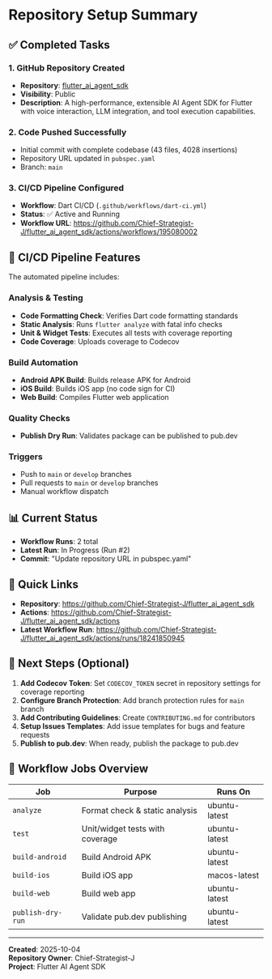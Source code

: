 # Repository Setup Summary

## ✅ Completed Tasks

### 1. GitHub Repository Created
- **Repository**: [flutter_ai_agent_sdk](https://github.com/Chief-Strategist-J/flutter_ai_agent_sdk)
- **Visibility**: Public
- **Description**: A high-performance, extensible AI Agent SDK for Flutter with voice interaction, LLM integration, and tool execution capabilities.

### 2. Code Pushed Successfully
- Initial commit with complete codebase (43 files, 4028 insertions)
- Repository URL updated in `pubspec.yaml`
- Branch: `main`

### 3. CI/CD Pipeline Configured
- **Workflow**: Dart CI/CD (`.github/workflows/dart-ci.yml`)
- **Status**: ✅ Active and Running
- **Workflow URL**: https://github.com/Chief-Strategist-J/flutter_ai_agent_sdk/actions/workflows/195080002

## 🔄 CI/CD Pipeline Features

The automated pipeline includes:

### Analysis & Testing
- **Code Formatting Check**: Verifies Dart code formatting standards
- **Static Analysis**: Runs `flutter analyze` with fatal info checks
- **Unit & Widget Tests**: Executes all tests with coverage reporting
- **Code Coverage**: Uploads coverage to Codecov

### Build Automation
- **Android APK Build**: Builds release APK for Android
- **iOS Build**: Builds iOS app (no code sign for CI)
- **Web Build**: Compiles Flutter web application

### Quality Checks
- **Publish Dry Run**: Validates package can be published to pub.dev

### Triggers
- Push to `main` or `develop` branches
- Pull requests to `main` or `develop` branches
- Manual workflow dispatch

## 📊 Current Status

- **Workflow Runs**: 2 total
- **Latest Run**: In Progress (Run #2)
- **Commit**: "Update repository URL in pubspec.yaml"

## 🔗 Quick Links

- **Repository**: https://github.com/Chief-Strategist-J/flutter_ai_agent_sdk
- **Actions**: https://github.com/Chief-Strategist-J/flutter_ai_agent_sdk/actions
- **Latest Workflow Run**: https://github.com/Chief-Strategist-J/flutter_ai_agent_sdk/actions/runs/18241850945

## 📝 Next Steps (Optional)

1. **Add Codecov Token**: Set `CODECOV_TOKEN` secret in repository settings for coverage reporting
2. **Configure Branch Protection**: Add branch protection rules for `main` branch
3. **Add Contributing Guidelines**: Create `CONTRIBUTING.md` for contributors
4. **Setup Issues Templates**: Add issue templates for bugs and feature requests
5. **Publish to pub.dev**: When ready, publish the package to pub.dev

## 🎯 Workflow Jobs Overview

| Job | Purpose | Runs On |
|-----|---------|---------|
| `analyze` | Format check & static analysis | ubuntu-latest |
| `test` | Unit/widget tests with coverage | ubuntu-latest |
| `build-android` | Build Android APK | ubuntu-latest |
| `build-ios` | Build iOS app | macos-latest |
| `build-web` | Build web app | ubuntu-latest |
| `publish-dry-run` | Validate pub.dev publishing | ubuntu-latest |

---

**Created**: 2025-10-04  
**Repository Owner**: Chief-Strategist-J  
**Project**: Flutter AI Agent SDK
